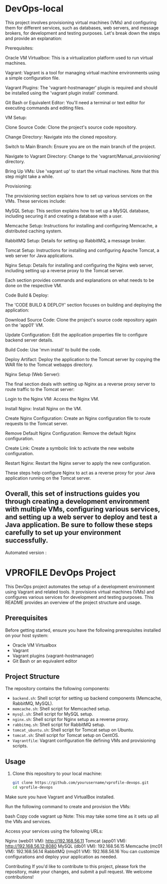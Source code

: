 # DevOps-local

This project involves provisioning virtual machines (VMs) and configuring them for different services, such as databases, web servers, and message brokers, for development and testing purposes. Let's break down the steps and provide an explanation:

Prerequisites:

Oracle VM Virtualbox: This is a virtualization platform used to run virtual machines.

Vagrant: Vagrant is a tool for managing virtual machine environments using a simple configuration file.

Vagrant Plugins: The 'vagrant-hostmanager' plugin is required and should be installed using the 'vagrant plugin install' command.

Git Bash or Equivalent Editor: You'll need a terminal or text editor for executing commands and editing files.

VM Setup:

Clone Source Code: Clone the project's source code repository.

Change Directory: Navigate into the cloned repository.

Switch to Main Branch: Ensure you are on the main branch of the project.

Navigate to Vagrant Directory: Change to the 'vagrant/Manual_provisioning' directory.

Bring Up VMs: Use 'vagrant up' to start the virtual machines. Note that this step might take a while.

Provisioning:

The provisioning section explains how to set up various services on the VMs. These services include:

MySQL Setup: This section explains how to set up a MySQL database, including securing it and creating a database with a user.

Memcache Setup: Instructions for installing and configuring Memcache, a distributed caching system.

RabbitMQ Setup: Details for setting up RabbitMQ, a message broker.

Tomcat Setup: Instructions for installing and configuring Apache Tomcat, a web server for Java applications.

Nginx Setup: Details for installing and configuring the Nginx web server, including setting up a reverse proxy to the Tomcat server.

Each section provides commands and explanations on what needs to be done on the respective VM.

Code Build & Deploy:

The 'CODE BUILD & DEPLOY' section focuses on building and deploying the application:

Download Source Code: Clone the project's source code repository again on the 'app01' VM.

Update Configuration: Edit the application properties file to configure backend server details.

Build Code: Use 'mvn install' to build the code.

Deploy Artifact: Deploy the application to the Tomcat server by copying the WAR file to the Tomcat webapps directory.

Nginx Setup (Web Server):

The final section deals with setting up Nginx as a reverse proxy server to route traffic to the Tomcat server:

Login to the Nginx VM: Access the Nginx VM.

Install Nginx: Install Nginx on the VM.

Create Nginx Configuration: Create an Nginx configuration file to route requests to the Tomcat server.

Remove Default Nginx Configuration: Remove the default Nginx configuration.

Create Link: Create a symbolic link to activate the new website configuration.

Restart Nginx: Restart the Nginx server to apply the new configuration.

These steps help configure Nginx to act as a reverse proxy for your Java application running on the Tomcat server.

Overall, this set of instructions guides you through creating a development environment with multiple VMs, configuring various services, and setting up a web server to deploy and test a Java application. Be sure to follow these steps carefully to set up your environment successfully.
------------------------------------------------------------------------------------------------------------------
Automated version : 
# VPROFILE DevOps Project

This DevOps project automates the setup of a development environment using Vagrant and related tools. It provisions virtual machines (VMs) and configures various services for development and testing purposes. This README provides an overview of the project structure and usage.

## Prerequisites

Before getting started, ensure you have the following prerequisites installed on your host system:

- Oracle VM Virtualbox
- Vagrant
- Vagrant plugins (vagrant-hostmanager)
- Git Bash or an equivalent editor

## Project Structure

The repository contains the following components:

- `backend.sh`: Shell script for setting up backend components (Memcache, RabbitMQ, MySQL).
- `memcache.sh`: Shell script for Memcached setup.
- `mysql.sh`: Shell script for MySQL setup.
- `nginx.sh`: Shell script for Nginx setup as a reverse proxy.
- `rabbitmq.sh`: Shell script for RabbitMQ setup.
- `tomcat_ubuntu.sh`: Shell script for Tomcat setup on Ubuntu.
- `tomcat.sh`: Shell script for Tomcat setup on CentOS.
- `Vagrantfile`: Vagrant configuration file defining VMs and provisioning scripts.

## Usage

1. Clone this repository to your local machine:

   ```bash
   git clone https://github.com/yourusername/vprofile-devops.git
   cd vprofile-devops
Make sure you have Vagrant and VirtualBox installed.

Run the following command to create and provision the VMs:

bash
Copy code
vagrant up
Note: This may take some time as it sets up all the VMs and services.

Access your services using the following URLs:

Nginx (web01 VM): http://192.168.56.11
Tomcat (app01 VM): http://192.168.56.12:8080
MySQL (db01 VM): 192.168.56.15
Memcache (mc01 VM): 192.168.56.14
RabbitMQ (rmq01 VM): 192.168.56.16
You can customize configurations and deploy your application as needed.

Contributing
If you'd like to contribute to this project, please fork the repository, make your changes, and submit a pull request. We welcome contributions!
